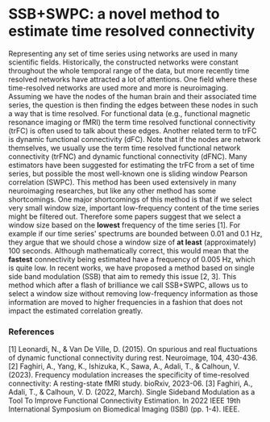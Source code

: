 # SSB+SWPC: a novel method to estimate time resolved connectivity

Representing any set of time series using networks are used in many scientific fields. Historically, the constructed networks were constant throughout the whole temporal range of the data, but more recently time resolved networks have attracted a lot of attentions. One field where these time-resolved networks are used more and more is neuroimaging. Assuming we have the nodes of the human brain and their associated time series, the question is then finding the edges between these nodes in such a way that is time resolved. For functional data (e.g., functional magnetic resonance imaging or fMRI) the term time resolved functional connectivity (trFC) is often used to talk about these edges. Another related term to trFC is dynamic functional connectivity (dFC). Note that if the nodes are network themselves, we usually use the term time resolved functional network connectivity (trFNC) and dynamic functional connectivity (dFNC).
Many estimators have been suggested for estimating the trFC from a set of time series, but possible the most well-known one is sliding window Pearson correlation (SWPC). This method has been used extensively in many neuroimaging researches, but like any other method has some shortcomings. One major shortcomings of this method is that if we select very small window size, important low-frequency content of the time series might be filtered out. Therefore some papers suggest that we select a window size based on the __lowest__ frequency of the time series [1]. For example if our time series' spectrums are bounded between 0.01 and 0.1 Hz, they argue that we should chose a window size of __at least__ (approximately) 100 seconds. Although mathematically correct, this would mean that the __fastest__ connectivity being estimated have a frequency of 0.005 Hz, which is quite low. In recent works, we have proposed a method based on single side band modulation (SSB) that aim to remedy this issue [2, 3]. This method which after a flash of brilliance we call SSB+SWPC, allows us to select a window size without removing low-frequency information as those information are moved to higher frequencies in a fashion that does not impact the estimated correlation greatly.

### References

[1] Leonardi, N., & Van De Ville, D. (2015). On spurious and real fluctuations of dynamic functional connectivity during rest. Neuroimage, 104, 430-436.
[2] Faghiri, A., Yang, K., Ishizuka, K., Sawa, A., Adali, T., & Calhoun, V. (2023). Frequency modulation increases the specificity of time-resolved connectivity: A resting-state fMRI study. bioRxiv, 2023-06.
[3] Faghiri, A., Adali, T., & Calhoun, V. D. (2022, March). Single Sideband Modulation as a Tool To Improve Functional Connectivity Estimation. In 2022 IEEE 19th International Symposium on Biomedical Imaging (ISBI) (pp. 1-4). IEEE.